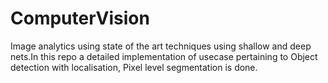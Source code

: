 # ComputerVision
Image analytics using state of the art techniques using shallow and deep nets.In this repo a detailed implementation of usecase pertaining to Object detection with localisation, Pixel level segmentation is done.

